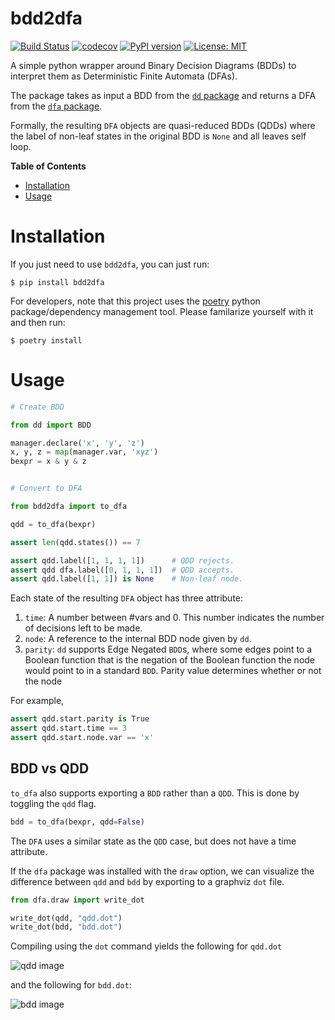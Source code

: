 # bdd2dfa

[![Build Status](https://cloud.drone.io/api/badges/mvcisback/bdd2dfa/status.svg)](https://cloud.drone.io/mvcisback/bdd2dfa)
[![codecov](https://codecov.io/gh/mvcisback/bdd2dfa/branch/master/graph/badge.svg)](https://codecov.io/gh/mvcisback/bdd2dfa)
[![PyPI version](https://badge.fury.io/py/bdd2dfa.svg)](https://badge.fury.io/py/bdd2dfa)
[![License: MIT](https://img.shields.io/badge/License-MIT-yellow.svg)](https://opensource.org/licenses/MIT)

A simple python wrapper around Binary Decision Diagrams (BDDs) to interpret them
as Deterministic Finite Automata (DFAs).

The package takes as input a BDD from the [`dd` package](https://github.com/tulip-control/dd)
and returns a DFA from the [`dfa` package](https://github.com/mvcisback/dfa).

Formally, the resulting `DFA` objects are quasi-reduced BDDs (QDDs)
where the label of non-leaf states in the original BDD is `None` and
all leaves self loop.


<!-- markdown-toc start - Don't edit this section. Run M-x markdown-toc-generate-toc again -->
**Table of Contents**

- [Installation](#installation)
- [Usage](#usage)

<!-- markdown-toc end -->

# Installation

If you just need to use `bdd2dfa`, you can just run:

`$ pip install bdd2dfa`

For developers, note that this project uses the
[poetry](https://poetry.eustace.io/) python package/dependency
management tool. Please familarize yourself with it and then
run:

`$ poetry install`

# Usage

```python
# Create BDD

from dd import BDD

manager.declare('x', 'y', 'z')
x, y, z = map(manager.var, 'xyz')
bexpr = x & y & z


# Convert to DFA

from bdd2dfa import to_dfa

qdd = to_dfa(bexpr)

assert len(qdd.states()) == 7

assert qdd.label([1, 1, 1, 1])      # QDD rejects.
assert qdd dfa.label([0, 1, 1, 1])  # QDD accepts.
assert qdd.label([1, 1]) is None    # Non-leaf node.
```

Each state of the resulting `DFA` object has three attribute:

1. `time`: A number between #vars and 0. This number indicates the
    number of decisions left to be made.
2. `node`: A reference to the internal BDD node given by `dd`.
3. `parity`: `dd` supports Edge Negated `BDD`s, where some edges point
   to a Boolean function that is the negation of the Boolean function
   the node would point to in a standard `BDD`. Parity value determines
   whether or not the node 

For example,
```python
assert qdd.start.parity is True
assert qdd.start.time == 3
assert qdd.start.node.var == 'x'
```

## BDD vs QDD

`to_dfa` also supports exporting a `BDD` rather than a `QDD`. This is done
by toggling the `qdd` flag.

```python
bdd = to_dfa(bexpr, qdd=False)
```

The `DFA` uses a similar state as the `QDD` case, but does not have a
time attribute.

If the `dfa` package was installed with the `draw` option, we can
visualize the difference between `qdd` and `bdd` by exporting to a
graphviz `dot` file.

```python
from dfa.draw import write_dot

write_dot(qdd, "qdd.dot")
write_dot(bdd, "bdd.dot")
```

Compiling using the `dot` command yields the following for `qdd.dot`

![qdd image](assets/qdd.svg)

and the following for `bdd.dot`:

![bdd image](assets/bdd.svg)
